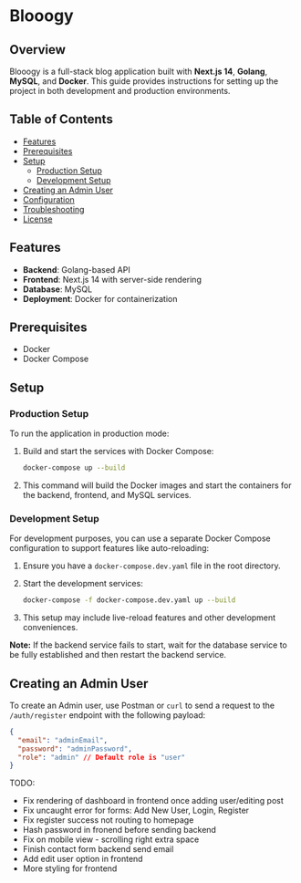 # Blooogy

## Overview

Blooogy is a full-stack blog application built with **Next.js 14**, **Golang**, **MySQL**, and **Docker**. This guide provides instructions for setting up the project in both development and production environments.

## Table of Contents

- [Features](#features)
- [Prerequisites](#prerequisites)
- [Setup](#setup)
  - [Production Setup](#production-setup)
  - [Development Setup](#development-setup)
- [Creating an Admin User](#creating-an-admin-user)
- [Configuration](#configuration)
- [Troubleshooting](#troubleshooting)
- [License](#license)

## Features

- **Backend**: Golang-based API
- **Frontend**: Next.js 14 with server-side rendering
- **Database**: MySQL
- **Deployment**: Docker for containerization

## Prerequisites

- Docker
- Docker Compose

## Setup

### Production Setup

To run the application in production mode:

1. Build and start the services with Docker Compose:

   ```bash
   docker-compose up --build
   ```

2. This command will build the Docker images and start the containers for the backend, frontend, and MySQL services.

### Development Setup

For development purposes, you can use a separate Docker Compose configuration to support features like auto-reloading:

1. Ensure you have a `docker-compose.dev.yaml` file in the root directory.

2. Start the development services:

   ```bash
   docker-compose -f docker-compose.dev.yaml up --build
   ```

3. This setup may include live-reload features and other development conveniences.

**Note:** If the backend service fails to start, wait for the database service to be fully established and then restart the backend service.

## Creating an Admin User

To create an Admin user, use Postman or `curl` to send a request to the `/auth/register` endpoint with the following payload:

```json
{
  "email": "adminEmail",
  "password": "adminPassword",
  "role": "admin" // Default role is "user"
}
```

TODO:

- Fix rendering of dashboard in frontend once adding user/editing post
- Fix uncaught error for forms: Add New User, Login, Register
- Fix register success not routing to homepage
- Hash password in fronend before sending backend
- Fix on mobile view - scrolling right extra space
- Finish contact form backend send email
- Add edit user option in frontend
- More styling for frontend

